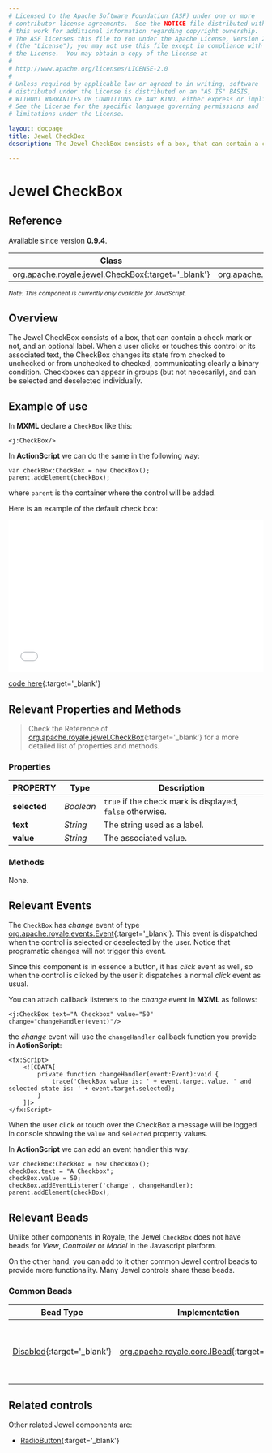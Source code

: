 ```yaml
---
# Licensed to the Apache Software Foundation (ASF) under one or more
# contributor license agreements.  See the NOTICE file distributed with
# this work for additional information regarding copyright ownership.
# The ASF licenses this file to You under the Apache License, Version 2.0
# (the "License"); you may not use this file except in compliance with
# the License.  You may obtain a copy of the License at
# 
# http://www.apache.org/licenses/LICENSE-2.0
# 
# Unless required by applicable law or agreed to in writing, software
# distributed under the License is distributed on an "AS IS" BASIS,
# WITHOUT WARRANTIES OR CONDITIONS OF ANY KIND, either express or implied.
# See the License for the specific language governing permissions and
# limitations under the License.

layout: docpage
title: Jewel CheckBox
description: The Jewel CheckBox consists of a box, that can contain a check mark or not, and an optional label.

---
```


# Jewel CheckBox

## Reference

Available since version __0.9.4__.

| Class                 	    | Extends                           |
|------------------------------	|----------------------------------	|
| [org.apache.royale.jewel.CheckBox](https://royale.apache.org/asdoc/index.html#!org.apache.royale.jewel/CheckBox){:target='_blank'} | [org.apache.royale.jewel.supportClasses.button.SelectableButtonBase](https://royale.apache.org/asdoc/index.html#!org.apache.royale.jewel.supportClasses.button/SelectableButtonBase){:target='_blank'} |

<sup>_Note: This component is currently only available for JavaScript._</sup>

## Overview

The Jewel CheckBox consists of a box, that can contain a check mark or not, and an optional label. When a user clicks or touches this control or its associated text, the CheckBox changes its state from checked to unchecked or from unchecked to checked, communicating clearly a binary condition. Checkboxes can appear in groups (but not necesarily), and can be selected and deselected individually.

## Example of use

In __MXML__ declare a `CheckBox` like this:

```mxml
<j:CheckBox/>
```

In __ActionScript__ we can do the same in the following way: 

```as3
var checkBox:CheckBox = new CheckBox();
parent.addElement(checkBox);
```

where `parent` is the container where the control will be added.

Here is an example of the default check box:

<iframe frameborder="no" border="0" marginwidth="0" marginheight="0" 
width="100%" height="300" 
src="assets/jewel/jewel_checkbox/index.html"></iframe>

[code here](https://github.com/apache/royale-docs/blob/master/assets/jewel/jewel_checkbox/jewel_checkbox.mxml){:target='_blank'}

## Relevant Properties and Methods

> Check the Reference of [org.apache.royale.jewel.CheckBox](https://royale.apache.org/asdoc/index.html#!org.apache.royale.jewel/CheckBox){:target='_blank'} for a more detailed list of properties and methods.

### Properties

| PROPERTY 	    | Type   	| Description                                                                   |
|--------------	|----------	| -----------------------------------------------------------------------------	|
| __selected__  | _Boolean_ | `true` if the check mark is displayed, `false` otherwise.                     |
| __text__  	| _String_ 	| The string used as a label.                                                   |
| __value__     | _String_  | The associated value.                                                         |

### Methods

None.

## Relevant Events

The `CheckBox` has _change_ event of type [org.apache.royale.events.Event](https://royale.apache.org/asdoc/index.html#!org.apache.royale.events/Event){:target='_blank'}. This event is dispatched when the control is selected or deselected by the user. Notice that programatic changes will not trigger this event.

Since this component is in essence a button, it has _click_ event as well, so when the control is clicked by the user it dispatches a normal _click_ event as usual.

You can attach callback listeners to the _change_ event in __MXML__ as follows:

```mxml
<j:CheckBox text="A Checkbox" value="50" change="changeHandler(event)"/>
```

the _change_ event will use the `changeHandler` callback function you provide in __ActionScript__:

```mxml
<fx:Script>
    <![CDATA[
        private function changeHandler(event:Event):void {
            trace('CheckBox value is: ' + event.target.value, ' and selected state is: ' + event.target.selected);
        }
    ]]>
</fx:Script>
```

When the user click or touch over the CheckBox a message will be logged in console showing the `value` and `selected` property values.

In __ActionScript__ we can add an event handler this way: 

```as3
var checkBox:CheckBox = new CheckBox();
checkBox.text = "A Checkbox";
checkBox.value = 50;
checkBox.addEventListener('change', changeHandler);
parent.addElement(checkBox);
```

## Relevant Beads

Unlike other components in Royale, the Jewel `CheckBox` does not have beads for _View_, _Controller_ or _Model_ in the Javascript platform.

On the other hand, you can add to it other common Jewel control beads to provide more functionality. Many Jewel controls share these beads.

### Common Beads

| Bead Type       	| Implementation                               	  | Description                                     |
|-----------------	|------------------------------------------------ |------------------------------------------------	|
| [Disabled](https://royale.apache.org/asdoc/index.html#!org.apache.royale.jewel.beads.controls/Disabled){:target='_blank'}      	| [org.apache.royale.core.IBead](https://royale.apache.org/asdoc/index.html#!org.apache.royale.core/IBead){:target='_blank'} | This bead lets you disable and enable a Jewel control.	|

## Related controls

Other related Jewel components are:

* [RadioButton](https://royale.apache.org/asdoc/index.html#!org.apache.royale.jewel/RadioButton){:target='_blank'}
